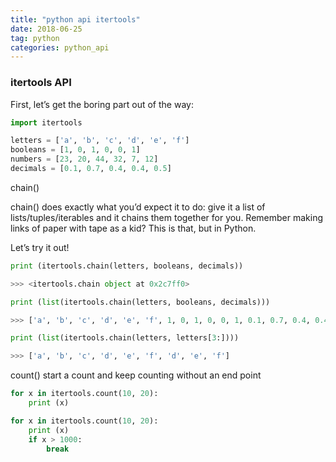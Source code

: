```yaml
---
title: "python api itertools"
date: 2018-06-25
tag: python
categories: python_api
---
```


### itertools API
First, let’s get the boring part out of the way:
```python
import itertools

letters = ['a', 'b', 'c', 'd', 'e', 'f']
booleans = [1, 0, 1, 0, 0, 1]
numbers = [23, 20, 44, 32, 7, 12]
decimals = [0.1, 0.7, 0.4, 0.4, 0.5]
```

chain()

chain() does exactly what you’d expect it to do: give it a list of lists/tuples/iterables and it chains them together for you. Remember making links of paper with tape as a kid? This is that, but in Python.

Let’s try it out!
```python
print (itertools.chain(letters, booleans, decimals))

>>> <itertools.chain object at 0x2c7ff0>
```

```python
print (list(itertools.chain(letters, booleans, decimals)))

>>> ['a', 'b', 'c', 'd', 'e', 'f', 1, 0, 1, 0, 0, 1, 0.1, 0.7, 0.4, 0.4, 0.5]
```

```python
print (list(itertools.chain(letters, letters[3:])))

>>> ['a', 'b', 'c', 'd', 'e', 'f', 'd', 'e', 'f']
```

count()
start a count and keep counting without an end point
```python
for x in itertools.count(10, 20):
    print (x)

for x in itertools.count(10, 20):
    print (x)
    if x > 1000:
        break
```
